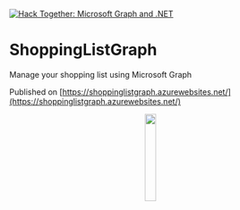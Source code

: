 
[![Hack Together: Microsoft Graph and .NET](https://img.shields.io/badge/Microsoft%20-Hack--Together-orange?style=for-the-badge&logo=microsoft)](https://github.com/microsoft/hack-together)



# ShoppingListGraph
Manage your shopping list using Microsoft Graph

Published on [https://shoppinglistgraph.azurewebsites.net/](https://shoppinglistgraph.azurewebsites.net/)


<p align="center"><img src="https://cdn-icons-png.flaticon.com/512/1238/1238942.png"  width="20%" height="20%"></p>
